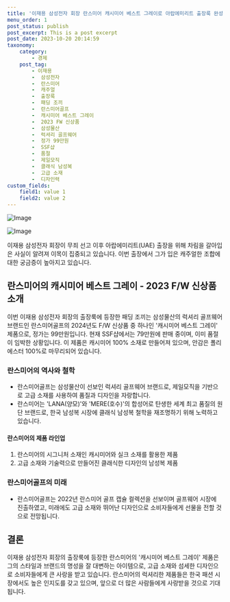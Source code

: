 ```yaml
---
title: '이재용 삼성전자 회장 란스미어 캐시미어 베스트 그레이로 아랍에미리트 출장룩 완성'
menu_order: 1
post_status: publish
post_excerpt: This is a post excerpt
post_date: 2023-10-20 20:14:59
taxonomy:
    category:
        - 경제
    post_tag:
        - 이재용
        -  삼성전자
        -  란스미어
        -  캐주얼
        -  출장룩
        -  패딩 조끼
        -  란스미어골프
        -  캐시미어 베스트 그레이
        -  2023 FW 신상품
        -  삼성물산
        -  럭셔리 골프웨어
        -  정가 99만원
        -  SSF샵
        -  품절
        -  제일모직
        -  클래식 남성복
        -  고급 소재
        -  디자인력
custom_fields:
    field1: value 1
    field2: value 2
---
```


![Image](https://imgnews.pstatic.net/image/018/2024/02/07/0005669529_001_20240207121401070.jpg?type=w647)

![Image](https://imgnews.pstatic.net/image/018/2024/02/07/0005669529_002_20240207121401087.jpg?type=w647)


이재용 삼성전자 회장이 무죄 선고 이후 아랍에미리트(UAE) 출장을 위해 차림을 갈아입은 사실이 알려져 이목이 집중되고 있습니다. 이번 출장에서 그가 입은 캐주얼한 조합에 대한 궁금증이 높아지고 있습니다.

## 란스미어의 캐시미어 베스트 그레이 - 2023 F/W 신상품 소개
이번 이재용 삼성전자 회장의 출장룩에 등장한 패딩 조끼는 삼성물산의 럭셔리 골프웨어 브랜드인 란스미어골프의 2024년도 F/W 신상품 중 하나인 '캐시미어 베스트 그레이' 제품으로, 정가는 99만원입니다. 현재 SSF샵에서는 79만원에 판매 중이며, 이미 품절이 임박한 상황입니다. 이 제품은 캐시미어 100% 소재로 만들어져 있으며, 안감은 폴리에스터 100%로 마무리되어 있습니다.

### 란스미어의 역사와 철학
- 란스미어골프는 삼성물산이 선보인 럭셔리 골프웨어 브랜드로, 제일모직을 기반으로 고급 소재를 사용하여 품질과 디자인을 자랑합니다.
- 란스미어는 'LANA(양모)'와 'MERE(호수)'의 합성어로 탄생한 세계 최고 품질의 원단 브랜드로, 한국 남성복 시장에 클래식 남성복 철학을 재조명하기 위해 노력하고 있습니다.

#### 란스미어의 제품 라인업
1. 란스미어의 시그니처 소재인 캐시미어와 실크 소재를 활용한 제품
2. 고급 소재와 기술력으로 만들어진 클래식한 디자인의 남성복 제품

### 란스미어골프의 미래
- 란스미어골프는 2022년 란스미어 골프 캡슐 컬렉션을 선보이며 골프웨어 시장에 진출하였고, 미래에도 고급 소재와 뛰어난 디자인으로 소비자들에게 선물을 전할 것으로 전망됩니다.

## 결론
이재용 삼성전자 회장의 출장룩에 등장한 란스미어의 '캐시미어 베스트 그레이' 제품은 그의 스타일과 브랜드의 명성을 잘 대변하는 아이템으로, 고급 소재와 섬세한 디자인으로 소비자들에게 큰 사랑을 받고 있습니다. 란스미어의 럭셔리한 제품들은 한국 패션 시장에서도 높은 인지도를 갖고 있으며, 앞으로 더 많은 사람들에게 사랑받을 것으로 기대됩니다.
